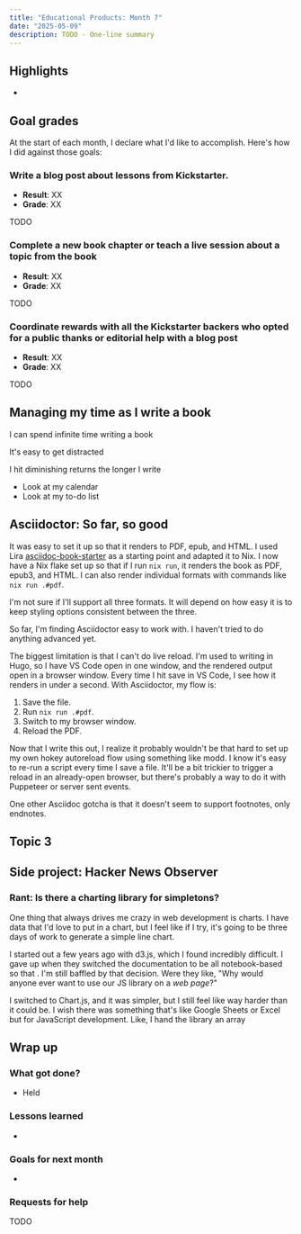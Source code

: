 ```yaml
---
title: "Educational Products: Month 7"
date: "2025-05-09"
description: TODO - One-line summary
---
```


## Highlights

-

## Goal grades

At the start of each month, I declare what I'd like to accomplish. Here's how I did against those goals:

### Write a blog post about lessons from Kickstarter.

- **Result**: XX
- **Grade**: XX

TODO

### Complete a new book chapter or teach a live session about a topic from the book

- **Result**: XX
- **Grade**: XX

TODO

### Coordinate rewards with all the Kickstarter backers who opted for a public thanks or editorial help with a blog post

- **Result**: XX
- **Grade**: XX

TODO

## Managing my time as I write a book

I can spend infinite time writing a book

It's easy to get distracted

I hit diminishing returns the longer I write

- Look at my calendar
- Look at my to-do list

## Asciidoctor: So far, so good

It was easy to set it up so that it renders to PDF, epub, and HTML. I used Lira [asciidoc-book-starter](https://github.com/lirantal/asciidoc-book-starter) as a starting point and adapted it to Nix. I now have a Nix flake set up so that if I run `nix run`, it renders the book as PDF, epub3, and HTML. I can also render individual formats with commands like `nix run .#pdf`.

I'm not sure if I'll support all three formats. It will depend on how easy it is to keep styling options consistent between the three.

So far, I'm finding Asciidoctor easy to work with. I haven't tried to do anything advanced yet.

The biggest limitation is that I can't do live reload. I'm used to writing in Hugo, so I have VS Code open in one window, and the rendered output open in a browser window. Every time I hit save in VS Code, I see how it renders in under a second. With Asciidoctor, my flow is:

1. Save the file.
1. Run `nix run .#pdf`.
1. Switch to my browser window.
1. Reload the PDF.

Now that I write this out, I realize it probably wouldn't be that hard to set up my own hokey autoreload flow using something like modd. I know it's easy to re-run a script every time I save a file. It'll be a bit trickier to trigger a reload in an already-open browser, but there's probably a way to do it with Puppeteer or server sent events.

One other Asciidoc gotcha is that it doesn't seem to support footnotes, only endnotes.

## Topic 3

## Side project: Hacker News Observer

### Rant: Is there a charting library for simpletons?

One thing that always drives me crazy in web development is charts. I have data that I'd love to put in a chart, but I feel like if I try, it's going to be three days of work to generate a simple line chart.

I started out a few years ago with d3.js, which I found incredibly difficult. I gave up when they switched the documentation to be all notebook-based so that . I'm still baffled by that decision. Were they like, "Why would anyone ever want to use our JS library on a _web page_?"

I switched to Chart.js, and it was simpler, but I still feel like way harder than it could be. I wish there was something that's like Google Sheets or Excel but for JavaScript development. Like, I hand the library an array

## Wrap up

### What got done?

- Held

### Lessons learned

-

### Goals for next month

-

### Requests for help

TODO
